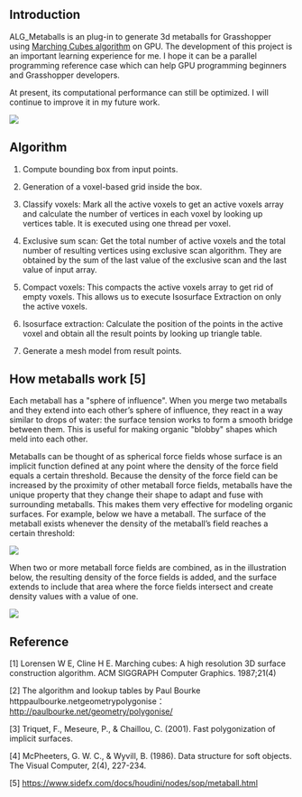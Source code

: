 ## Introduction

ALG_Metaballs is an plug-in to generate 3d metaballs for Grasshopper using [Marching Cubes algorithm](https://en.wikipedia.org/wiki/Marching_cubes) on GPU. The development of this project is an important learning experience for me. I hope it can be a parallel programming reference case which can help GPU programming beginners and Grasshopper developers.

At present, its computational performance can still be optimized. I will continue to improve it in my future work.

![](https://albertlidesign.github.io/post-images/1587119438162.gif)

## Algorithm
1. Compute bounding box from input points. 

2. Generation of a voxel-based grid inside the box. 

3. Classify voxels: Mark all the active voxels to get an active voxels array and calculate the number of vertices in each voxel by looking up vertices table. It is executed using one thread per voxel.

4. Exclusive sum scan:  Get the total number of active voxels and the total number of resulting vertices using exclusive scan algorithm. They are obtained by the sum of the last value of the exclusive scan and the last value of input array.

5. Compact voxels: This compacts the active voxels array to get rid of empty voxels. This allows us to execute Isosurface Extraction on only the active voxels.

6. Isosurface extraction: Calculate the position of the points in the active voxel and obtain all the result points by looking up triangle table.

7. Generate a mesh model from result points.

## How metaballs work [5]

Each metaball has a "sphere of influence". When you merge two metaballs and they extend into each other’s sphere of influence, they react in a way similar to drops of water: the surface tension works to form a smooth bridge between them. This is useful for making organic "blobby" shapes which meld into each other.

Metaballs can be thought of as spherical force fields whose surface is an implicit function defined at any point where the density of the force field equals a certain threshold. Because the density of the force field can be increased by the proximity of other metaball force fields, metaballs have the unique property that they change their shape to adapt and fuse with surrounding metaballs. This makes them very effective for modeling organic surfaces. For example, below we have a metaball. The surface of the metaball exists whenever the density of the metaball’s field reaches a certain threshold:

![](https://www.sidefx.com/docs/houdini/nodes/images/MetaballFields.jpg)

When two or more metaball force fields are combined, as in the illustration below, the resulting density of the force fields is added, and the surface extends to include that area where the force fields intersect and create density values with a value of one. 

![](https://www.sidefx.com/docs/houdini/nodes/images/MetaballFieldsa.jpg)

## Reference

[1] Lorensen W E, Cline H E. Marching cubes: A high resolution 3D surface construction algorithm. ACM SIGGRAPH Computer Graphics. 1987;21(4)

[2] The algorithm and lookup tables by Paul Bourke httppaulbourke.netgeometrypolygonise：http://paulbourke.net/geometry/polygonise/

[3] Triquet, F., Meseure, P., & Chaillou, C. (2001). Fast polygonization of implicit surfaces.

[4] McPheeters, G. W. C., & Wyvill, B. (1986). Data structure for soft objects. The Visual Computer, 2(4), 227-234.

[5] https://www.sidefx.com/docs/houdini/nodes/sop/metaball.html

